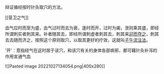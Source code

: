 辩证循经按时针灸取穴的方法。

[[营卫之气]]

血气应时而至为盛，血气过时而去为衰，逢时而开，过时为阖，泄则乘其盛，即经所谓刺实者刺其来。补者随其去，即经所谓刺虚者刺其去，刺其来[迎而夺之](https://baike.baidu.com/item/%E8%BF%8E%E8%80%8C%E5%A4%BA%E4%B9%8B?fromModule=lemma_inlink)，刺其去去随而济之，按照这个原则取穴，以取其更好的疗效，这就叫[子午流注法](https://baike.baidu.com/item/%E5%AD%90%E5%8D%88%E6%B5%81%E6%B3%A8%E6%B3%95?fromModule=lemma_inlink)。

'开'：意指经气在这时居于该穴，和该穴有关的身体各部病邪，都可藉针灸补泻的作用宣通气血


![[Pasted image 20221027134054.png|400x280]]












